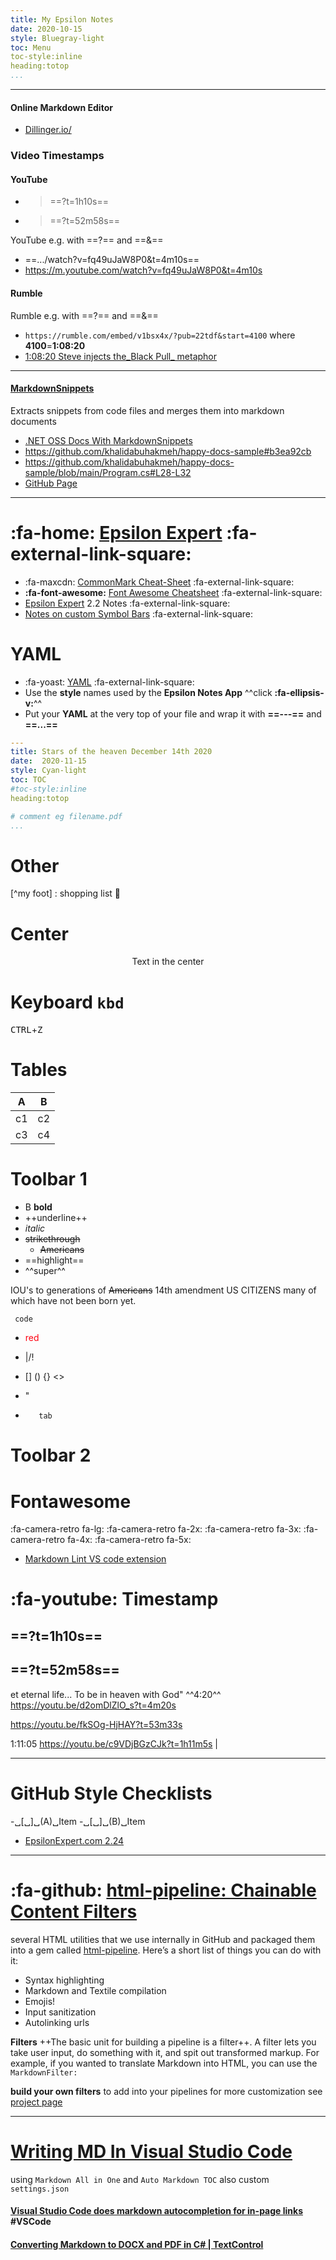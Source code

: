 ```yaml
---
title: My Epsilon Notes
date: 2020-10-15
style: Bluegray-light
toc: Menu
toc-style:inline
heading:totop
...
```



---

#### Online Markdown Editor
- [Dillinger.io/](https://dillinger.io/)

### Video Timestamps 

#### YouTube
- > ==?t=1h10s==
- > ==?t=52m58s==

YouTube e.g. with ==?== and ==&==
- ==.../watch?v=fq49uJaW8P0&t=4m10s==
- https://m.youtube.com/watch?v=fq49uJaW8P0&t=4m10s


#### Rumble
Rumble e.g. with ==?== and ==&==
- `https://rumble.com/embed/v1bsx4x/?pub=22tdf&start=4100` where **4100**=**1:08:20**
- [1:08:20 Steve injects the_Black Pull_ metaphor](https://rumble.com/embed/v1bsx4x/?pub=22tdf&start=4100)

---

####  [**MarkdownSnippets**](https://github.com/SimonCropp/MarkdownSnippets) 

Extracts snippets from code files and merges them into markdown documents

- [.NET OSS Docs With MarkdownSnippets](https://khalidabuhakmeh.com/dotnet-oss-docs-with-markdownsnippets)
- https://github.com/khalidabuhakmeh/happy-docs-sample#b3ea92cb
- https://github.com/khalidabuhakmeh/happy-docs-sample/blob/main/Program.cs#L28-L32
- [GitHub Page](https://khalidabuhakmeh.github.io/happy-docs-sample/)

---

# :fa-home: [Epsilon Expert](http://epsilonexpert.com/e/index.php) :fa-external-link-square:
- :fa-maxcdn: [CommonMark Cheat-Sheet](http://epsilonexpert.com/e/info/CommonMark_Cheat-Sheet.php) :fa-external-link-square:
- **:fa-font-awesome:** [Font Awesome Cheatsheet](http://epsilonexpert.com/e/info/fa_cheatsheet.php?i=1)  :fa-external-link-square:
- [Epsilon Expert](http://epsilonexpert.com/e/news/version_2_20.php#fa-fa-fort-awesome-a-tada-font-awesome-included-in-epsilon-notes) 2.2 Notes :fa-external-link-square:
- [Notes on custom Symbol Bars](http://epsilonexpert.com/e/news/version_2_19.php) :fa-external-link-square:


# YAML
- :fa-yoast: [YAML](http://epsilonexpert.com/e/info/yaml.php) :fa-external-link-square:
- Use the **style** names used by the **Epsilon Notes App** ^^click **:fa-ellipsis-v:**^^
- Put your **YAML** at the very top of your file and wrap it with **==---==** and **==...==**

```yaml
---
title: Stars of the heaven December 14th 2020
date:  2020-11-15
style: Cyan-light
toc: TOC
#toc-style:inline
heading:totop

# comment eg filename.pdf
...

```

# Other

[^my foot] : shopping list 👣

# Center
<center>
Text in the center
</center>

# Keyboard `kbd`
<kbd>CTRL</kbd>+<kbd>Z</kbd>

# Tables

| A | B |
|---|---|
|c1 |c2 |
|c3 |c4 |


# Toolbar 1
- B **bold**
- ++underline++
- _italic_
- ~~strikethrough~~
  - <strike>Americans</strike>
- ==highlight==
- ^^super^^

IOU's to generations of <strike>Americans</strike> 14th amendment US CITIZENS many of which have not been born yet.

```
 code
```

- <font color="#FF0010">red</font>

- \|/!
- [] () {} <>
- "
-        tab

# Toolbar 2

# Fontawesome
:fa-camera-retro fa-lg:
:fa-camera-retro fa-2x:
:fa-camera-retro fa-3x:
:fa-camera-retro fa-4x:
:fa-camera-retro fa-5x:



- [Markdown Lint VS code extension](https://seankilleen.com/2020/12/adding-markdown-linting-to-my-blogs-build-process-with-github-actions-and-markdownlint/)

# :fa-youtube: Timestamp

##   ==?t=1h10s==
##  ==?t=52m58s==

et eternal life... To be in heaven with God" ^^4:20^^
https://youtu.be/d2omDlZlO_s?t=4m20s

https://youtu.be/fkSOg-HjHAY?t=53m33s

1:11:05
https://youtu.be/c9VDjBGzCJk?t=1h11m5s
|

---

# GitHub Style Checklists

-␣[␣]␣(A)␣Item
-␣[␣]␣(B)␣Item

- [EpsilonExpert.com 2.24](http://epsilonexpert.com/e/news/version_2_24.php)



---

# :fa-github: [html-pipeline: Chainable Content Filters](https://github.blog/2012-11-27-html-pipeline-chainable-content-filters/)

several HTML utilities that we use internally in GitHub and packaged them into a gem called [html-pipeline](https://github.com/gjtorikian/html-pipeline). Here’s a short list of things you can do with it:

- Syntax highlighting
- Markdown and Textile compilation
- Emojis!
- Input sanitization
- Autolinking urls

**Filters**
++The basic unit for building a pipeline is a filter++. A filter lets you take user input, do something with it, and spit out transformed markup. For example, if you wanted to translate Markdown into HTML, you can use the `MarkdownFilter:`

**build your own filters** to add into your pipelines for more customization see [project page](https://github.com/jch/html-pipeline)

---

# [Writing MD In Visual Studio Code](https://www.stevefenton.co.uk/2022/03/writing-in-visual-studio-code/) 

using `Markdown All in One` and `Auto Markdown TOC` also custom `settings.json`

#### [Visual Studio Code does markdown autocompletion for in-page links](https://christianheilmann.com/2022/07/05/til-visual-studio-code-does-autocompletion-in-markdown-for-auto-generated-targets-of-headlines/) #VSCode

#### [Converting Markdown to DOCX and PDF in C# | TextControl](https://www.textcontrol.com/blog/2022/11/15/converting-markdown-to-docx-and-pdf-in-csharp/)